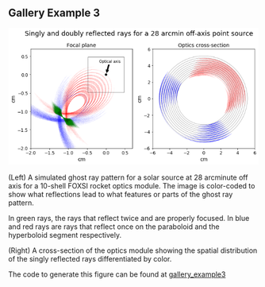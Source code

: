 Gallery Example 3
-----------------

![](gallery_example3.png)

(Left) A simulated ghost ray pattern for a solar source at 28 arcminute off axis for a 
10-shell FOXSI rocket optics module. The image is color-coded to show
what reflections lead to what features or parts of the ghost ray pattern.

In green rays, the rays that reflect twice and are properly focused. 
In blue and red rays are rays that reflect once on the paraboloid and 
the hyperboloid segment respectively. 

(Right) A cross-section of the optics module showing the spatial distribution 
of the singly reflected rays differentiated by color.

The code to generate this figure can be found at [gallery_example3](gallery_example3.py)
